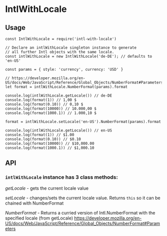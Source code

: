 # IntlWithLocale
## Usage

```
const IntlWithLocale = require('intl-with-locale')

// Declare an intlWithLocale singleton instance to generate
// all further Intl objects with the same locale.
const intlWithLocale = new IntlWithLocale('de-DE'); // defaults to 'en-US'

const params = { style: 'currency', currency: 'USD' }

// https://developer.mozilla.org/en-US/docs/Web/JavaScript/Reference/Global_Objects/NumberFormat#Parameters
let format = intlWithLocale.NumberFormat(params).format

console.log(intlWithLocale.getLocale()) // de-DE
console.log(format(1)) // 1,00 $
console.log(format(0.10)) // 0,10 $
console.log(format(10000)) // 10.000,00 $
console.log(format(1000.1)) // 1.000,10 $

format = intlWithLocale.setLocale('en-US').NumberFormat(params).format

console.log(intlWithLocale.getLocale()) // en-US
console.log(format(1)) // $1.00
console.log(format(0.10)) // $0.10
console.log(format(10000)) // $10,000.00
console.log(format(1000.1)) // $1,000.10
```

## API
### `intlWithLocale` instance has 3 class methods:

*getLocale* - gets the current locale value

*setLocale* - changes/sets the current locale value. Returns `this` so it can be chained with NumberFormat

*NumberFormat* - Returns a curried version of Intl.NumberFormat with the specified locale (from getLocale) https://developer.mozilla.org/en-US/docs/Web/JavaScript/Reference/Global_Objects/NumberFormat#Parameters
